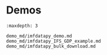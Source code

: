 Demos
======


```{toctree}
:maxdepth: 3

demo_md/imfdatapy_demo.md
demo_md/imfdatapy_IFS_GDP_example.md
demo_md/imfdatapy_bulk_download.md
```